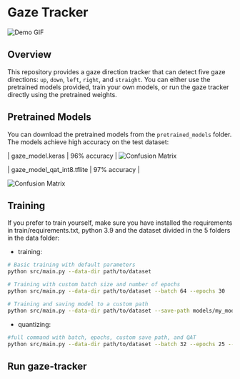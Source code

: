 # Gaze Tracker

![Demo GIF](path/to/demo.gif)  

## Overview
This repository provides a gaze direction tracker that can detect five gaze directions: `up`, `down`, `left`, `right`, and `straight`. You can either use the pretrained models provided, train your own models, or run the gaze tracker directly using the pretrained weights.


## Pretrained Models
You can download the pretrained models from the `pretrained_models` folder. The models achieve high accuracy on the test dataset:  

| gaze_model.keras | 96% accuracy |
![Confusion Matrix](assets/keras)

| gaze_model_qat_int8.tflite | 97% accuracy |

![Confusion Matrix](assets/int8-tflite)


## Training
If you prefer to train yourself, make sure you have installed the requirements in train/requirements.txt, python 3.9 and the dataset divided in the 5 folders in the data folder:

- training:

```bash
# Basic training with default parameters
python src/main.py --data-dir path/to/dataset

```
```bash
# Training with custom batch size and number of epochs
python src/main.py --data-dir path/to/dataset --batch 64 --epochs 30

```
```bash
# Training and saving model to a custom path
python src/main.py --data-dir path/to/dataset --save-path models/my_model.keras

```

- quantizing:

```bash
#full command with batch, epochs, custom save path, and QAT
python src/main.py --data-dir path/to/dataset --batch 32 --epochs 25 --save-path models/gaze_model.keras --qat --qat-output models/gaze_model_qat_int8.tflite

```
## Run gaze-tracker
